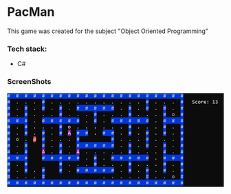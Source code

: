 # PacMan

This game was created for the subject "Object Oriented Programming"


### Tech stack:
* C#

### ScreenShots
![Image alt](/Resources/Screenshot.png)
